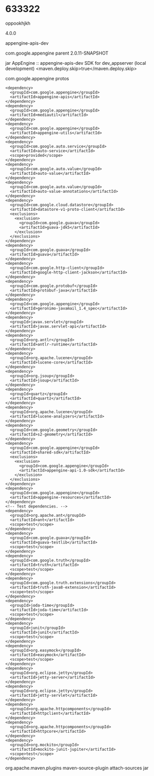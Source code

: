 # 633322
oppookhjkh
<?xml version="1.0" encoding="utf-8"?>
<!--
 Copyright 2021 Google LLC

 Licensed under the Apache License, Version 2.0 (the "License");
 you may not use this file except in compliance with the License.
 You may obtain a copy of the License at

     https://www.apache.org/licenses/LICENSE-2.0

 Unless required by applicable law or agreed to in writing, software
 distributed under the License is distributed on an "AS IS" BASIS,
 WITHOUT WARRANTIES OR CONDITIONS OF ANY KIND, either express or implied.
 See the License for the specific language governing permissions and
 limitations under the License.
-->

<project xmlns="http://maven.apache.org/POM/4.0.0" xmlns:xsi="http://www.w3.org/2001/XMLSchema-instance" xsi:schemaLocation="http://maven.apache.org/POM/4.0.0 http://maven.apache.org/xsd/maven-4.0.0.xsd">
  <modelVersion>4.0.0</modelVersion>

  <artifactId>appengine-apis-dev</artifactId>

  <parent>
    <groupId>com.google.appengine</groupId>
    <artifactId>parent</artifactId>
    <version>2.0.11-SNAPSHOT</version>
  </parent>

  <packaging>jar</packaging>
  <name>AppEngine :: appengine-apis-dev</name>
  <description>SDK for dev_appserver (local development)</description>
  <properties>
    <maven.deploy.skip>true</maven.deploy.skip>
  </properties>

  <dependencies>
     <dependency>
       <groupId>com.google.appengine</groupId>
       <artifactId>protos</artifactId>
     </dependency>

    <dependency>
      <groupId>com.google.appengine</groupId>
      <artifactId>appengine-apis</artifactId>
    </dependency>
    <dependency>
      <groupId>com.google.appengine</groupId>
      <artifactId>mediautil</artifactId>
    </dependency>
    <dependency>
      <groupId>com.google.appengine</groupId>
      <artifactId>appengine-utils</artifactId>
    </dependency>
    <dependency>
      <groupId>com.google.auto.service</groupId>
      <artifactId>auto-service</artifactId>
      <scope>provided</scope>
    </dependency>
    <dependency>
      <groupId>com.google.auto.value</groupId>
      <artifactId>auto-value</artifactId>
    </dependency>
    <dependency>
      <groupId>com.google.auto.value</groupId>
      <artifactId>auto-value-annotations</artifactId>
    </dependency>
    <dependency>
      <groupId>com.google.cloud.datastore</groupId>
      <artifactId>datastore-v1-proto-client</artifactId>
      <exclusions>
        <exclusion>
          <groupId>com.google.guava</groupId>
          <artifactId>guava-jdk5</artifactId>
        </exclusion>
      </exclusions>
    </dependency>
    <dependency>
      <groupId>com.google.guava</groupId>
      <artifactId>guava</artifactId>
    </dependency>
    <dependency>
      <groupId>com.google.http-client</groupId>
      <artifactId>google-http-client-jackson</artifactId>
    </dependency>
    <dependency>
      <groupId>com.google.protobuf</groupId>
      <artifactId>protobuf-java</artifactId>
    </dependency>
    <dependency>
      <groupId>com.google.appengine</groupId>
      <artifactId>geronimo-javamail_1.4_spec</artifactId>
    </dependency>
    <dependency>
      <groupId>javax.servlet</groupId>
      <artifactId>javax.servlet-api</artifactId>
    </dependency>
    <dependency>
      <groupId>org.antlr</groupId>
      <artifactId>antlr-runtime</artifactId>
    </dependency>
    <dependency>
      <groupId>org.apache.lucene</groupId>
      <artifactId>lucene-core</artifactId>
    </dependency>
    <dependency>
      <groupId>org.jsoup</groupId>
      <artifactId>jsoup</artifactId>
    </dependency>
    <dependency>
      <groupId>quartz</groupId>
      <artifactId>quartz</artifactId>
    </dependency>
    <dependency>
      <groupId>org.apache.lucene</groupId>
      <artifactId>lucene-analyzers</artifactId>
    </dependency>
    <dependency>
      <groupId>com.google.geometry</groupId>
      <artifactId>s2-geometry</artifactId>
    </dependency>
    <dependency>
      <groupId>com.google.appengine</groupId>
      <artifactId>shared-sdk</artifactId>
      <exclusions>
        <exclusion>
          <groupId>com.google.appengine</groupId>
          <artifactId>appengine-api-1.0-sdk</artifactId>
        </exclusion>
      </exclusions>
    </dependency>
    <dependency>
      <groupId>com.google.appengine</groupId>
      <artifactId>appengine-resources</artifactId>
    </dependency>
    <!-- Test dependencies. -->
    <dependency>
      <groupId>org.apache.ant</groupId>
      <artifactId>ant</artifactId>
      <scope>test</scope>
    </dependency>
    <dependency>
      <groupId>com.google.guava</groupId>
      <artifactId>guava-testlib</artifactId>
      <scope>test</scope>
    </dependency>
    <dependency>
      <groupId>com.google.truth</groupId>
      <artifactId>truth</artifactId>
      <scope>test</scope>
    </dependency>
    <dependency>
      <groupId>com.google.truth.extensions</groupId>
      <artifactId>truth-java8-extension</artifactId>
      <scope>test</scope>
    </dependency>
    <dependency>
      <groupId>joda-time</groupId>
      <artifactId>joda-time</artifactId>
      <scope>test</scope>
    </dependency>
    <dependency>
      <groupId>junit</groupId>
      <artifactId>junit</artifactId>
      <scope>test</scope>
    </dependency>
    <dependency>
      <groupId>org.easymock</groupId>
      <artifactId>easymock</artifactId>
      <scope>test</scope>
    </dependency>
    <dependency>
      <groupId>org.eclipse.jetty</groupId>
      <artifactId>jetty-server</artifactId>
    </dependency>
    <dependency>
      <groupId>org.eclipse.jetty</groupId>
      <artifactId>jetty-servlet</artifactId>
    </dependency>
    <dependency>
      <groupId>org.apache.httpcomponents</groupId>
      <artifactId>httpclient</artifactId>
    </dependency>
    <dependency>
      <groupId>org.apache.httpcomponents</groupId>
      <artifactId>httpcore</artifactId>
    </dependency>
    <dependency>
      <groupId>org.mockito</groupId>
      <artifactId>mockito-junit-jupiter</artifactId>
      <scope>test</scope>
    </dependency>
  </dependencies>
  <build>
    <plugins>
      <plugin>
            <groupId>org.apache.maven.plugins</groupId>
            <artifactId>maven-source-plugin</artifactId>
            <executions>
                <execution>
                    <id>attach-sources</id>
                    <goals>
                       <goal>jar</goal>
                    </goals>
                </execution>
            </executions>
      </plugin>
    </plugins>
  </build>
</project>
